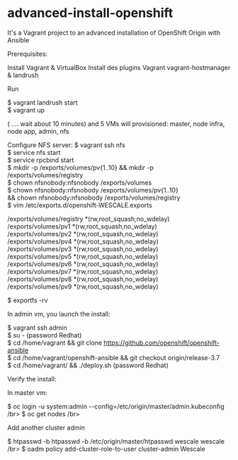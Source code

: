 # advanced-install-openshift
It's a Vagrant project to an advanced installation of OpenShift Origin with Ansible


Prerequisites:

Install Vagrant & VirtualBox
Install des plugins Vagrant vagrant-hostmanager & landrush


Run

$ vagrant landrush start </br>
$ vagrant up

( .... wait about 10 minutes) and 5 VMs will provisioned: master, node infra, node app, admin, nfs

Configure NFS server:
$ vagrant ssh nfs</br>
$ service nfs start</br>
$ service rpcbind start</br>
$ mkdir -p /exports/volumes/pv{1..10} && mkdir -p /exports/volumes/registry </br>
$ chown nfsnobody:nfsnobody /exports/volumes </br>
$ chown nfsnobody:nfsnobody /exports/volumes/pv{1..10} </br>
  && chown nfsnobody:nfsnobody /exports/volumes/registry </br>
$ vim /etc/exports.d/openshift-WESCALE.exports </br>

/exports/volumes/registry  *(rw,root_squash,no_wdelay) </br>
/exports/volumes/pv1  *(rw,root_squash,no_wdelay) </br>
/exports/volumes/pv2  *(rw,root_squash,no_wdelay) </br>
/exports/volumes/pv4  *(rw,root_squash,no_wdelay) </br>
/exports/volumes/pv3  *(rw,root_squash,no_wdelay) </br>
/exports/volumes/pv5  *(rw,root_squash,no_wdelay) </br>
/exports/volumes/pv6 *(rw,root_squash,no_wdelay) </br>
/exports/volumes/pv7 *(rw,root_squash,no_wdelay) </br>
/exports/volumes/pv8 *(rw,root_squash,no_wdelay)</br>
/exports/volumes/pv9 *(rw,root_squash,no_wdelay)</br>

$ exportfs -rv

In admin vm, you launch the install:

$ vagrant ssh admin </br>
$ su - (password Redhat) </br>
$ cd /home/vagrant && git clone https://github.com/openshift/openshift-ansible </br>
$ cd /home/vagrant/openshift-ansible && git checkout origin/release-3.7 </br>
$ cd /home/vagrant/ && ./deploy.sh (password Redhat)


Verify the install:


In master vm:

$ oc login -u system:admin --config=/etc/origin/master/admin.kubeconfig /br>
$ oc get nodes /br>

Add another cluster admin

$ htpasswd -b htpasswd -b /etc/origin/master/htpasswd wescale wescale /br>
$ oadm policy add-cluster-role-to-user cluster-admin Wescale




